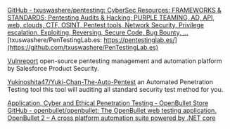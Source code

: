 
[GitHub - txuswashere/pentesting: CyberSec Resources: FRAMEWORKS & STANDARDS; Pentesting Audits & Hacking; PURPLE TEAMING, AD, API, web, clouds, CTF, OSINT, Pentest tools, Network Security, Privilege escalation, Exploiting, Reversing, Secure Code, Bug Bounty, ...](https://github.com/txuswashere/pentesting)
[txuswashere/PenTestingLab.es: https://pentestinglab.es/](https://github.com/txuswashere/PenTestingLab.es)

[Vulnreport](https://github.com/salesforce/vulnreport)
open-source pentesting management and automation platform by Salesforce Product Security.

[Yukinoshita47/Yuki-Chan-The-Auto-Pentest](https://github.com/Yukinoshita47/Yuki-Chan-The-Auto-Pentest)
an Automated Penetration Testing tool this tool will auditing all standard security test method for you.

[Application, Cyber and Ethical Penetration Testing - OpenBullet Store](https://openbullet.store/)
[GitHub - openbullet/openbullet: The OpenBullet web testing application.](https://github.com/openbullet/openbullet)
[OpenBullet 2 – A cross platform automation suite powered by .NET core](https://openbullet.dev/)
